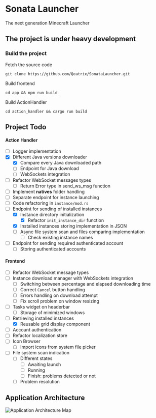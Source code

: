 # Sonata Launcher
The next generation Minecraft Launcher
## The project is under heavy development
### Build the project

Fetch the source code
```
git clone https://github.com/Qeatrix/SonataLauncher.git
```

Build frontend
```
cd app && npm run build
```

Build ActionHandler
```
cd action_handler && cargo run build
```

## Project Todo
#### Action Handler
- [ ] Logger implementation
- [x] Different Java versions downloader
  - [x] Compare every Java downloaded path
  - [ ] Endpoint for Java download
  - [ ] WebSockets integration
- [ ] Refactor WebSocket messages types
    - [ ] Return Error type in send_ws_msg function
- [ ] Implement **natives** folder handling
- [ ] Separate endpoint for instance launching
- [ ] Code refactoring in `instance/mod.rs`
- [ ] Endpoint for sending of installed instances
	- [x] Instance directory initialization
 		- [x] Refactor `init_instance_dir` function
	- [x] Installed instances storing implementation in JSON
	- [ ] Async file system scan and files comparing implementation
	   - [ ] Check existing instance names
- [ ] Endpoint for sending required authenticated account
	- [ ] Storing authenticated accounts
#### Frontend
- [ ] Refactor WebSocket message types
- [ ] Instance download manager with WebSockets integration
  - [ ] Switching between percentage and elapsed downloading time
  - [ ] Correct `Cancel` button handling
  - [ ] Errors handling on download attempt
  - [ ] Fix scroll problem on window resizing
- [ ] Tasks widget on headerbar
	- [ ] Storage of minimized windows
- [ ] Retrieving installed instances
	- [x] Reusable grid display component
- [ ] Account authentication
- [ ] Refactor localization store
- [ ] Icon Browser
    - [ ] Import icons from system file picker
- [ ] File system scan indication
    - [ ] Different states
        - [ ] Awaiting launch
        - [ ] Running
        - [ ] Finish: problems detected or not
    - [ ] Problem resolution

## Application Architecture
![Application Architecture Map](./Application%20Architecture.png)
